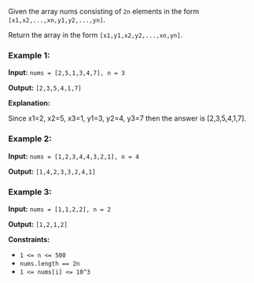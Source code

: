 Given the array nums consisting of ```2n``` elements in the form ```[x1,x2,...,xn,y1,y2,...,yn]```.

Return the array in the form ```[x1,y1,x2,y2,...,xn,yn]```.

### Example 1:

**Input:** ```nums = [2,5,1,3,4,7], n = 3```

**Output:** ```[2,3,5,4,1,7] ```

**Explanation:**

Since x1=2, x2=5, x3=1, y1=3, y2=4, y3=7 then the answer is [2,3,5,4,1,7].

### Example 2:

**Input:** ```nums = [1,2,3,4,4,3,2,1], n = 4```

**Output:** ```[1,4,2,3,3,2,4,1]```

### Example 3:

**Input:** ```nums = [1,1,2,2], n = 2```

**Output:** ```[1,2,1,2]```

**Constraints:**

 * ```1 <= n <= 500```
 * ```nums.length == 2n```
 * ```1 <= nums[i] <= 10^3```
